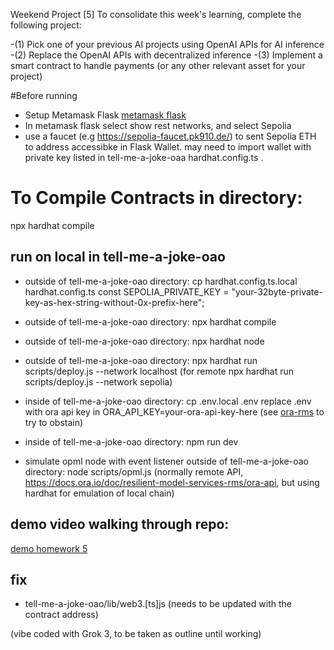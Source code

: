 Weekend Project [5]
To consolidate this week's learning, complete the following project:

-(1) Pick one of your previous AI projects using OpenAI APIs for AI inference
-(2) Replace the OpenAI APIs with decentralized inference
-(3) Implement a smart contract to handle payments (or any other relevant asset for your project)

#Before running

- Setup Metamask Flask
[metamask flask](https://docs.metamask.io/snaps/get-started/install-flask/)
- In metamask flask select show rest networks, and select Sepolia
- use a faucet (e.g https://sepolia-faucet.pk910.de/)  to sent Sepolia ETH to address accessibke in Flask Wallet. may need to import wallet with private key listed in tell-me-a-joke-oaa hardhat.config.ts .

# To Compile Contracts in directory:
npx hardhat compile

## run on local in tell-me-a-joke-oao
- outside of tell-me-a-joke-oao directory: cp hardhat.config.ts.local hardhat.config.ts
  const SEPOLIA_PRIVATE_KEY = "your-32byte-private-key-as-hex-string-without-0x-prefix-here";
- outside of tell-me-a-joke-oao directory: npx hardhat compile

- outside of tell-me-a-joke-oao directory: npx hardhat node

- outside of tell-me-a-joke-oao directory: npx hardhat run scripts/deploy.js --network localhost
  (for remote npx hardhat run scripts/deploy.js --network sepolia)

- inside of tell-me-a-joke-oao directory: cp .env.local .env
  replace .env with ora api key in ORA_API_KEY=your-ora-api-key-here (see [ora-rms](https://rms.ora.io/) to try to obstain)

- inside of tell-me-a-joke-oao directory: npm run dev

- simulate opml node with event listener outside of tell-me-a-joke-oao directory: node scripts/opml.js (normally remote API, https://docs.ora.io/doc/resilient-model-services-rms/ora-api, but using hardhat for emulation of local chain) 

## demo video walking through repo:
[demo homework 5](https://youtu.be/HD-VxgXuPyY)

## fix
* tell-me-a-joke-oao/lib/web3.[ts]js (needs to be updated with the contract address)

(vibe coded with Grok 3, to be taken as outline until working)
